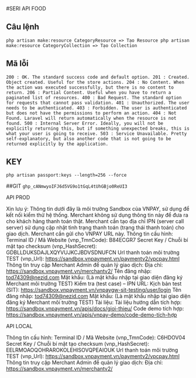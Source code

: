#SERI API FOOD


## Câu lệnh
`
    php artisan make:resource CategoryResource => Tạo Resource
    php artisan make:resource CategoryCollection => Tạo Collection
`

## Mã lỗi
`
    200 : OK. The standard success code and default option.
    201 : Created. Object created. Useful for the store actions.
    204 : No Content. When the action was executed successfully, but there is no content to return.
    206 : Partial Content. Useful when you have to return a paginated list of resources.
    400 : Bad Request. The standard option for requests that cannot pass validation.
    401 : Unauthorized. The user needs to be authenticated.
    403 : Forbidden. The user is authenticated but does not have the permissions to perform an action.
    404 : Not Found. Laravel will return automatically when the resource is not found.
    500 : Internal Server Error. Ideally, you will not be explicitly returning this, but if something unexpected breaks, this is what your user is going to receive.
    503 : Service Unavailable. Pretty self-explanatory, but also another code that is not going to be returned explicitly by the application.
`

## KEY
`
    php artisan passport:keys --length=256 --force
`

##GIT
`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`




API PROD

Xin lưu ý:
Thông tin dưới đây là môi trường Sandbox của VNPAY, sử dụng để kết nối kiểm thử hệ thống. Merchant không sử dụng thông tin này để đưa ra cho khách hàng thanh toán thật.
Merchant cần tạo địa chỉ IPN (server call server) sử dụng cập nhật tình trạng thanh toán (trạng thái thanh toán) cho giao dịch. Merchant cần gửi cho VNPAY URL này.
Thông tin cấu hình:
Terminal ID / Mã Website (vnp_TmnCode): B84ECGR7
Secret Key / Chuỗi bí mật tạo checksum (vnp_HashSecret): GDBLLDUKSDAJLXQYVUJKCJBDVSDNUFCN
Url thanh toán môi trường TEST (vnp_Url): https://sandbox.vnpayment.vn/paymentv2/vpcpay.html
Thông tin truy cập Merchant Admin để quản lý giao dịch:
Địa chỉ: https://sandbox.vnpayment.vn/merchantv2/
Tên đăng nhập: tod74309@nezid.com
Mật khẩu: (Là mật khẩu nhập tại giao diện đăng ký Merchant môi trường TEST)
Kiểm tra (test case) – IPN URL:
Kịch bản test (SIT): https://sandbox.vnpayment.vn/vnpaygw-sit-testing/user/login
Tên đăng nhập: tod74309@nezid.com
Mật khẩu: (Là mật khẩu nhập tại giao diện đăng ký Merchant môi trường TEST)
Tài liệu:
Tài liệu hướng dẫn tích hợp: https://sandbox.vnpayment.vn/apis/docs/gioi-thieu/
Code demo tích hợp: https://sandbox.vnpayment.vn/apis/vnpay-demo/code-demo-tích-hợp



API LOCAL

Thông tin cấu hình:
Terminal ID / Mã Website (vnp_TmnCode): C6HDOV04
Secret Key / Chuỗi bí mật tạo checksum (vnp_HashSecret): EELRMOAOQOHRAROKOLEHISOVQPEAIOUK
Url thanh toán môi trường TEST (vnp_Url): https://sandbox.vnpayment.vn/paymentv2/vpcpay.html
Thông tin truy cập Merchant Admin để quản lý giao dịch:
Địa chỉ: https://sandbox.vnpayment.vn/merchantv2/